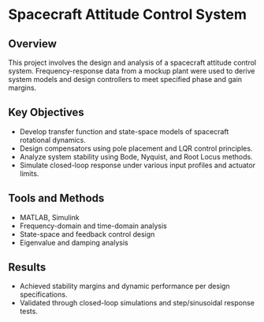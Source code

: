 # Spacecraft Attitude Control System

## Overview
This project involves the design and analysis of a spacecraft attitude control system. Frequency-response data from a mockup plant were used to derive system models and design controllers to meet specified phase and gain margins.

## Key Objectives
- Develop transfer function and state-space models of spacecraft rotational dynamics.
- Design compensators using pole placement and LQR control principles.
- Analyze system stability using Bode, Nyquist, and Root Locus methods.
- Simulate closed-loop response under various input profiles and actuator limits.

## Tools and Methods
- MATLAB, Simulink
- Frequency-domain and time-domain analysis
- State-space and feedback control design
- Eigenvalue and damping analysis

## Results
- Achieved stability margins and dynamic performance per design specifications.
- Validated through closed-loop simulations and step/sinusoidal response tests.
